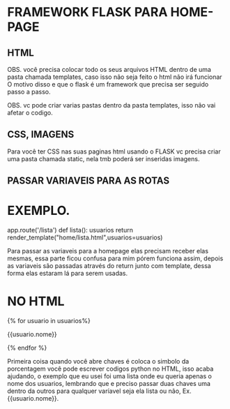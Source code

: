 # FRAMEWORK FLASK PARA HOME-PAGE


## HTML
OBS. você precisa colocar todo os seus arquivos HTML dentro de uma pasta chamada templates, caso isso não seja feito o html não irá funcionar
O motivo disso e que o flask é um framework que precisa ser seguido passo a passo.

OBS. vc pode criar varias pastas dentro da pasta templates, isso não vai afetar o codigo.

## CSS, IMAGENS

Para você ter CSS nas suas paginas html usando o FLASK vc precisa criar uma pasta chamada static, nela tmb poderá ser inseridas imagens.

## PASSAR VARIAVEIS PARA AS ROTAS

# EXEMPLO.

app.route('/lista')
def lista():
    usuarios
    return render_template("home/lista.html",usuarios=usuarios)

Para passar as variaveis para a homepage elas precisam receber elas mesmas, essa parte ficou confusa para mim pórem funciona assim, depois as variaveis são passadas através do return junto com template, dessa forma elas estaram lá para serem usadas.

# NO HTML

{% for usuario in usuarios%}
    <p>{{usuario.nome}}</p>
    {% endfor %}

Primeira coisa quando você abre chaves é coloca o simbolo da porcentagem você pode escrever codigos python no HTML, isso acaba ajudando, o exemplo que eu usei foi uma lista onde eu queria apenas o nome dos usuarios, lembrando que e preciso passar duas chaves uma dentro da outros para qualquer varíavel seja ela lista ou não, Ex. {{usuario.nome}}.
